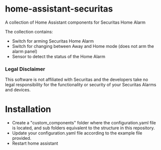 # home-assistant-securitas
A collection of Home Assistant components for Securitas Home Alarm

The collection contains:
* Switch for arming Securitas Home Alarm
* Switch for changing between Away and Home mode (does not arm the alarm panel)
* Sensor to detect the status of the Home Alarm

### Legal Disclaimer
This software is not affiliated with Securitas and the developers take no legal responsibility for the functionality or security of your Securitas Alarms and devices.

# Installation

* Create a "custom_components" folder where the configuration.yaml file is located, and sub folders equivalent to the structure in this repository.
* Update your configuration.yaml file according to the example file provided.
* Restart home assistant

